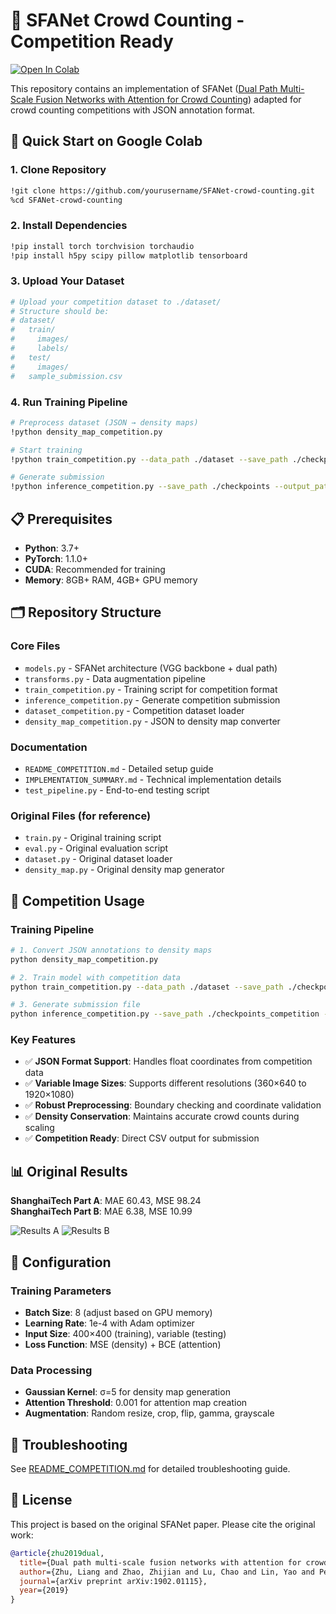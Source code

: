 # 🎯 SFANet Crowd Counting - Competition Ready

[![Open In Colab](https://colab.research.google.com/assets/colab-badge.svg)](https://colab.research.google.com/github/yourusername/SFANet-crowd-counting/blob/main/colab_setup.ipynb)

This repository contains an implementation of SFANet ([Dual Path Multi-Scale Fusion Networks with Attention for Crowd Counting](https://arxiv.org/abs/1902.01115)) adapted for crowd counting competitions with JSON annotation format.

## 🚀 Quick Start on Google Colab

### 1. Clone Repository
```bash
!git clone https://github.com/yourusername/SFANet-crowd-counting.git
%cd SFANet-crowd-counting
```

### 2. Install Dependencies
```bash
!pip install torch torchvision torchaudio
!pip install h5py scipy pillow matplotlib tensorboard
```

### 3. Upload Your Dataset
```python
# Upload your competition dataset to ./dataset/
# Structure should be:
# dataset/
#   train/
#     images/
#     labels/
#   test/
#     images/
#   sample_submission.csv
```

### 4. Run Training Pipeline
```bash
# Preprocess dataset (JSON → density maps)
!python density_map_competition.py

# Start training
!python train_competition.py --data_path ./dataset --save_path ./checkpoints

# Generate submission
!python inference_competition.py --save_path ./checkpoints --output_path ./submission.csv
```

## 📋 Prerequisites

- **Python**: 3.7+
- **PyTorch**: 1.1.0+
- **CUDA**: Recommended for training
- **Memory**: 8GB+ RAM, 4GB+ GPU memory

## 🗂️ Repository Structure

### Core Files
- `models.py` - SFANet architecture (VGG backbone + dual path)
- `transforms.py` - Data augmentation pipeline
- `train_competition.py` - Training script for competition format
- `inference_competition.py` - Generate competition submission
- `dataset_competition.py` - Competition dataset loader
- `density_map_competition.py` - JSON to density map converter

### Documentation
- `README_COMPETITION.md` - Detailed setup guide
- `IMPLEMENTATION_SUMMARY.md` - Technical implementation details
- `test_pipeline.py` - End-to-end testing script

### Original Files (for reference)
- `train.py` - Original training script
- `eval.py` - Original evaluation script
- `dataset.py` - Original dataset loader
- `density_map.py` - Original density map generator

## 🎯 Competition Usage

### Training Pipeline
```bash
# 1. Convert JSON annotations to density maps
python density_map_competition.py

# 2. Train model with competition data
python train_competition.py --data_path ./dataset --save_path ./checkpoints_competition

# 3. Generate submission file
python inference_competition.py --save_path ./checkpoints_competition --output_path ./submission.csv
```

### Key Features
- ✅ **JSON Format Support**: Handles float coordinates from competition data
- ✅ **Variable Image Sizes**: Supports different resolutions (360×640 to 1920×1080)
- ✅ **Robust Preprocessing**: Boundary checking and coordinate validation
- ✅ **Density Conservation**: Maintains accurate crowd counts during scaling
- ✅ **Competition Ready**: Direct CSV output for submission

## 📊 Original Results

**ShanghaiTech Part A**: MAE 60.43, MSE 98.24  
**ShanghaiTech Part B**: MAE 6.38, MSE 10.99

![Results A](./logs/A.png)
![Results B](./logs/B.png)

## 🔧 Configuration

### Training Parameters
- **Batch Size**: 8 (adjust based on GPU memory)
- **Learning Rate**: 1e-4 with Adam optimizer
- **Input Size**: 400×400 (training), variable (testing)
- **Loss Function**: MSE (density) + BCE (attention)

### Data Processing
- **Gaussian Kernel**: σ=5 for density map generation
- **Attention Threshold**: 0.001 for attention map creation
- **Augmentation**: Random resize, crop, flip, gamma, grayscale

## 🐛 Troubleshooting

See [README_COMPETITION.md](README_COMPETITION.md) for detailed troubleshooting guide.

## 📝 License

This project is based on the original SFANet paper. Please cite the original work:

```bibtex
@article{zhu2019dual,
  title={Dual path multi-scale fusion networks with attention for crowd counting},
  author={Zhu, Liang and Zhao, Zhijian and Lu, Chao and Lin, Yao and Peng, Yanning and Yao, Tangren},
  journal={arXiv preprint arXiv:1902.01115},
  year={2019}
}
```
